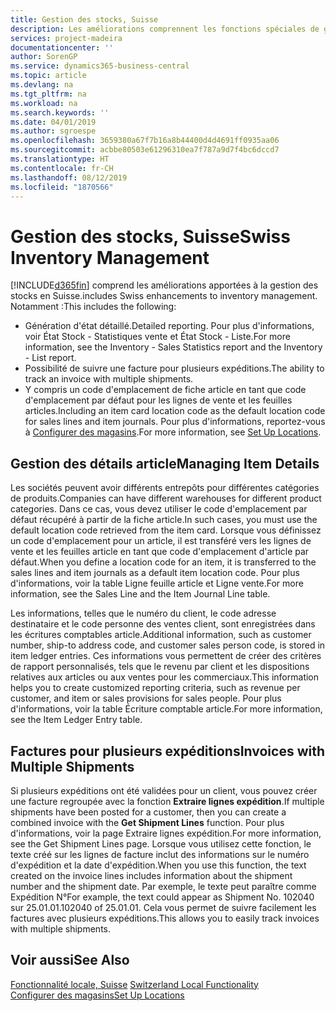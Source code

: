 ```yaml
---
title: Gestion des stocks, Suisse
description: Les améliorations comprennent les fonctions spéciales de gestion des stocks en Suisse.
services: project-madeira
documentationcenter: ''
author: SorenGP
ms.service: dynamics365-business-central
ms.topic: article
ms.devlang: na
ms.tgt_pltfrm: na
ms.workload: na
ms.search.keywords: ''
ms.date: 04/01/2019
ms.author: sgroespe
ms.openlocfilehash: 3659380a67f7b16a8b44400d4d4691ff0935aa06
ms.sourcegitcommit: acbbe80503e61296310ea7f787a9d7f4bc6dccd7
ms.translationtype: HT
ms.contentlocale: fr-CH
ms.lasthandoff: 08/12/2019
ms.locfileid: "1870566"
---
```

# <a name="swiss-inventory-management"></a><span data-ttu-id="bee13-103">Gestion des stocks, Suisse</span><span class="sxs-lookup"><span data-stu-id="bee13-103">Swiss Inventory Management</span></span>
[!INCLUDE[d365fin](../../includes/d365fin_md.md)] <span data-ttu-id="bee13-104">comprend les améliorations apportées à la gestion des stocks en Suisse.</span><span class="sxs-lookup"><span data-stu-id="bee13-104">includes Swiss enhancements to inventory management.</span></span> <span data-ttu-id="bee13-105">Notamment :</span><span class="sxs-lookup"><span data-stu-id="bee13-105">This includes the following:</span></span>  

- <span data-ttu-id="bee13-106">Génération d'état détaillé.</span><span class="sxs-lookup"><span data-stu-id="bee13-106">Detailed reporting.</span></span>  <span data-ttu-id="bee13-107">Pour plus d'informations, voir État Stock - Statistiques vente et État Stock - Liste.</span><span class="sxs-lookup"><span data-stu-id="bee13-107">For more information, see the Inventory - Sales Statistics report and the Inventory - List report.</span></span>  
- <span data-ttu-id="bee13-108">Possibilité de suivre une facture pour plusieurs expéditions.</span><span class="sxs-lookup"><span data-stu-id="bee13-108">The ability to track an invoice with multiple shipments.</span></span>  
- <span data-ttu-id="bee13-109">Y compris un code d'emplacement de fiche article en tant que code d'emplacement par défaut pour les lignes de vente et les feuilles articles.</span><span class="sxs-lookup"><span data-stu-id="bee13-109">Including an item card location code as the default location code for sales lines and item journals.</span></span> <span data-ttu-id="bee13-110">Pour plus d'informations, reportez-vous à [Configurer des magasins](../../inventory-how-setup-locations.md).</span><span class="sxs-lookup"><span data-stu-id="bee13-110">For more information, see [Set Up Locations](../../inventory-how-setup-locations.md).</span></span>

## <a name="managing-item-details"></a><span data-ttu-id="bee13-111">Gestion des détails article</span><span class="sxs-lookup"><span data-stu-id="bee13-111">Managing Item Details</span></span>  
<span data-ttu-id="bee13-112">Les sociétés peuvent avoir différents entrepôts pour différentes catégories de produits.</span><span class="sxs-lookup"><span data-stu-id="bee13-112">Companies can have different warehouses for different product categories.</span></span> <span data-ttu-id="bee13-113">Dans ce cas, vous devez utiliser le code d'emplacement par défaut récupéré à partir de la fiche article.</span><span class="sxs-lookup"><span data-stu-id="bee13-113">In such cases, you must use the default location code retrieved from the item card.</span></span> <span data-ttu-id="bee13-114">Lorsque vous définissez un code d'emplacement pour un article, il est transféré vers les lignes de vente et les feuilles article en tant que code d'emplacement d'article par défaut.</span><span class="sxs-lookup"><span data-stu-id="bee13-114">When you define a location code for an item, it is transferred to the sales lines and item journals as a default item location code.</span></span> <span data-ttu-id="bee13-115">Pour plus d'informations, voir la table Ligne feuille article et Ligne vente.</span><span class="sxs-lookup"><span data-stu-id="bee13-115">For more information, see the Sales Line and the Item Journal Line table.</span></span>  

<span data-ttu-id="bee13-116">Les informations, telles que le numéro du client, le code adresse destinataire et le code personne des ventes client, sont enregistrées dans les écritures comptables article.</span><span class="sxs-lookup"><span data-stu-id="bee13-116">Additional information, such as customer number, ship-to address code, and customer sales person code, is stored in item ledger entries.</span></span> <span data-ttu-id="bee13-117">Ces informations vous permettent de créer des critères de rapport personnalisés, tels que le revenu par client et les dispositions relatives aux articles ou aux ventes pour les commerciaux.</span><span class="sxs-lookup"><span data-stu-id="bee13-117">This information helps you to create customized reporting criteria, such as revenue per customer, and item or sales provisions for sales people.</span></span> <span data-ttu-id="bee13-118">Pour plus d'informations, voir la table Écriture comptable article.</span><span class="sxs-lookup"><span data-stu-id="bee13-118">For more information, see the Item Ledger Entry table.</span></span>  

## <a name="invoices-with-multiple-shipments"></a><span data-ttu-id="bee13-119">Factures pour plusieurs expéditions</span><span class="sxs-lookup"><span data-stu-id="bee13-119">Invoices with Multiple Shipments</span></span>  
<span data-ttu-id="bee13-120">Si plusieurs expéditions ont été validées pour un client, vous pouvez créer une facture regroupée avec la fonction **Extraire lignes expédition**.</span><span class="sxs-lookup"><span data-stu-id="bee13-120">If multiple shipments have been posted for a customer, then you can create a combined invoice with the **Get Shipment Lines** function.</span></span> <span data-ttu-id="bee13-121">Pour plus d'informations, voir la page Extraire lignes expédition.</span><span class="sxs-lookup"><span data-stu-id="bee13-121">For more information, see the Get Shipment Lines page.</span></span> <span data-ttu-id="bee13-122">Lorsque vous utilisez cette fonction, le texte créé sur les lignes de facture inclut des informations sur le numéro d'expédition et la date d'expédition.</span><span class="sxs-lookup"><span data-stu-id="bee13-122">When you use this function, the text created on the invoice lines includes information about the shipment number and the shipment date.</span></span> <span data-ttu-id="bee13-123">Par exemple, le texte peut paraître comme Expédition N°</span><span class="sxs-lookup"><span data-stu-id="bee13-123">For example, the text could appear as Shipment No.</span></span> <span data-ttu-id="bee13-124">102040 sur 25.01.01.</span><span class="sxs-lookup"><span data-stu-id="bee13-124">102040 of 25.01.01.</span></span> <span data-ttu-id="bee13-125">Cela vous permet de suivre facilement les factures avec plusieurs expéditions.</span><span class="sxs-lookup"><span data-stu-id="bee13-125">This allows you to easily track invoices with multiple shipments.</span></span>  

## <a name="see-also"></a><span data-ttu-id="bee13-126">Voir aussi</span><span class="sxs-lookup"><span data-stu-id="bee13-126">See Also</span></span>  
<span data-ttu-id="bee13-127">[Fonctionnalité locale, Suisse](switzerland-local-functionality.md) </span><span class="sxs-lookup"><span data-stu-id="bee13-127">[Switzerland Local Functionality](switzerland-local-functionality.md) </span></span>  
[<span data-ttu-id="bee13-128">Configurer des magasins</span><span class="sxs-lookup"><span data-stu-id="bee13-128">Set Up Locations</span></span>](../../inventory-how-setup-locations.md)
